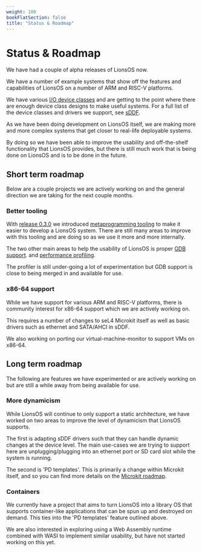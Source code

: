 ```yaml
---
weight: 100
bookFlatSection: false
title: "Status & Roadmap"
---
```


# Status & Roadmap

We have had a couple of alpha releases of LionsOS now.

We have a number of example systems that show off the features and
capabilities of LionsOS on a number of ARM and RISC-V platforms.

We have various [I/O device classes](../components/io) and are getting
to the point where there are enough device class designs to make useful
systems. For a full list of the device classes and drivers we support,
see [sDDF](https://github.com/au-ts/sddf/blob/main/docs/drivers.md).

As we have been doing development on LionsOS itself, we are making
more and more complex systems that get closer to real-life deployable systems.

By doing so we have been able to improve the usability and off-the-shelf
functionality that LionsOS provides, but there is still much work that is
being done on LionsOS and is to be done in the future.

## Short term roadmap

Below are a couple projects we are actively working on and the general
direction we are taking for the next couple months.

### Better tooling

With [release 0.3.0](../releases/0.3.0) we introduced [metaprogramming tooling](../releases/0.3.0/#metaprogram-tooling)
to make it easier to develop a LionsOS system. There are still many areas to improve with this tooling
and are doing so as we use it more and more internally.

The two other main areas to help the usability of LionsOS is proper [GDB support](../use/debugging).
and [performance profiling](../use/profiling).

The profiler is still under-going a lot of experimentation but GDB support is close to being merged
in and available for use.

### x86-64 support

While we have support for various ARM and RISC-V platforms, there is community
interest for x86-64 support which we are actively working on.

This requires a number of changes to seL4 Microkit itself as well as basic drivers
such as ethernet and SATA/AHCI in sDDF.

We also working on porting our virtual-machine-monitor to support VMs on x86-64.

## Long term roadmap

The following are features we have experimented or are actively working on but are still a while
away from being available for use.

### More dynamicism

While LionsOS will continue to only support a static architecture, we have worked on two areas
to improve the level of dynamicism that LionsOS supports.

The first is adapting sDDF drivers such that they can handle dynamic changes at the device level.
The main use-cases we are trying to support here are unplugging/plugging into an ethernet port
or SD card slot while the system is running.

The second is 'PD templates'. This is primarily a change within Microkit itself, and so you
can find more details on the [Microkit roadmap](https://docs.sel4.systems/projects/microkit/roadmap.html).

### Containers

We currently have a project that aims to turn LionsOS into a library OS that supports container-like
applications that can be spun up and destroyed on demand. This ties into the 'PD templates' feature
outlined above.

We are also interested in exploring using a Web Assembly runtime combined with WASI to implement
similar usability, but have not started working on this yet.
